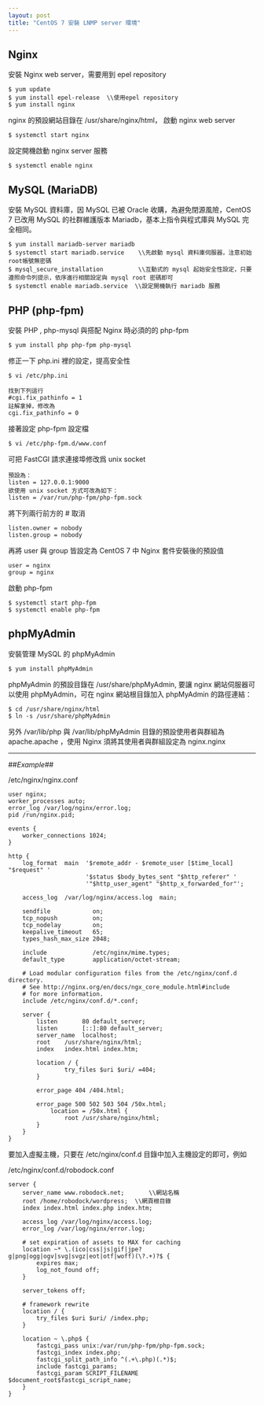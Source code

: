 ```yaml
---
layout: post
title: "CentOS 7 安裝 LNMP server 環境"
---
```

## Nginx ##

安裝 Nginx web server，需要用到 epel repository

	$ yum update
	$ yum install epel-release	\\使用epel repository
	$ yum install nginx

nginx 的預設網站目錄在 /usr/share/nginx/html，
啟動 nginx web server

	$ systemctl start nginx

設定開機啟動 nginx server 服務

	$ systemctl enable nginx

## MySQL (MariaDB) ##

安裝 MySQL 資料庫，因 MySQL 已被 Oracle 收購，為避免閉源風險，CentOS 7 已改用 MySQL 的社群維護版本 Mariadb，基本上指令與程式庫與 MySQL 完全相同。

	$ yum install mariadb-server mariadb
	$ systemctl start mariadb.service    \\先啟動 mysql 資料庫伺服器，注意初始root帳號無密碼
    $ mysql_secure_installation          \\互動式的 mysql 起始安全性設定，只要遵照命令列提示，依序進行相關設定與 mysql root 密碼即可
	$ systemctl enable mariadb.service	\\設定開機執行 mariadb 服務


## PHP (php-fpm)

安裝 PHP , php-mysql 與搭配 Nginx 時必須的的 php-fpm

	$ yum install php php-fpm php-mysql

修正一下 php.ini 裡的設定，提高安全性

	$ vi /etc/php.ini
	
	找到下列這行 
	#cgi.fix_pathinfo = 1
	註解拿掉，修改為
	cgi.fix_pathinfo = 0

接著設定 php-fpm 設定檔
	
	$ vi /etc/php-fpm.d/www.conf
	
可把 FastCGI 請求連接埠修改爲 unix socket

	預設為：
	listen = 127.0.0.1:9000
	欲使用 unix socket 方式可改為如下：
	listen = /var/run/php-fpm/php-fpm.sock

將下列兩行前方的 # 取消

	listen.owner = nobody
	listen.group = nobody
 
再將 user 與 group 皆設定為 CentOS 7 中 Nginx 套件安裝後的預設值

	user = nginx
	group = nginx

啟動 php-fpm

	$ systemctl start php-fpm
	$ systemctl enable php-fpm

## phpMyAdmin ##

安裝管理 MySQL 的 phpMyAdmin

	$ yum install phpMyAdmin

phpMyAdmin 的預設目錄在 /usr/share/phpMyAdmin, 要讓 nginx 網站伺服器可以使用 phpMyAdmin，可在 nginx 網站根目錄加入 phpMyAdmin 的路徑連結：

	$ cd /usr/share/nginx/html
	$ ln -s /usr/share/phpMyAdmin

另外 /var/lib/php 與 /var/lib/phpMyAdmin 目錄的預設使用者與群組為 apache.apache ，使用 Nginx 須將其使用者與群組設定為 nginx.nginx

---

##*Example*##

/etc/nginx/nginx.conf

```
user nginx;
worker_processes auto;
error_log /var/log/nginx/error.log;
pid /run/nginx.pid;

events {
    worker_connections 1024;
}

http {
    log_format  main  '$remote_addr - $remote_user [$time_local] "$request" '
                      '$status $body_bytes_sent "$http_referer" '
                      '"$http_user_agent" "$http_x_forwarded_for"';

    access_log  /var/log/nginx/access.log  main;

    sendfile            on;
    tcp_nopush          on;
    tcp_nodelay         on;
    keepalive_timeout   65;
    types_hash_max_size 2048;

    include             /etc/nginx/mime.types;
    default_type        application/octet-stream;

    # Load modular configuration files from the /etc/nginx/conf.d directory.
    # See http://nginx.org/en/docs/ngx_core_module.html#include
    # for more information.
    include /etc/nginx/conf.d/*.conf;

    server {
        listen       80 default_server;
        listen       [::]:80 default_server;
        server_name  localhost;
        root    /usr/share/nginx/html;
        index   index.html index.htm;

        location / {
                try_files $uri $uri/ =404;
        }

        error_page 404 /404.html;

        error_page 500 502 503 504 /50x.html;
            location = /50x.html {
                root /usr/share/nginx/html;
        }
    }
}
```

要加入虛擬主機，只要在 /etc/nginx/conf.d 目錄中加入主機設定的即可，例如

/etc/nginx/conf.d/robodock.conf

```
server {
    server_name www.robodock.net;		\\網站名稱
    root /home/robodock/wordpress;	\\網頁根目錄
    index index.html index.php index.htm;

    access_log /var/log/nginx/access.log;
    error_log /var/log/nginx/error.log;

    # set expiration of assets to MAX for caching
    location ~* \.(ico|css|js|gif|jpe?g|png|ogg|ogv|svg|svgz|eot|otf|woff)(\?.+)?$ {
        expires max;
        log_not_found off;
    }

    server_tokens off;

    # framework rewrite
    location / {
        try_files $uri $uri/ /index.php;
    }

    location ~ \.php$ {
        fastcgi_pass unix:/var/run/php-fpm/php-fpm.sock;
        fastcgi_index index.php;
        fastcgi_split_path_info ^(.+\.php)(.*)$;
        include fastcgi_params;
        fastcgi_param SCRIPT_FILENAME $document_root$fastcgi_script_name;
    }
}
```